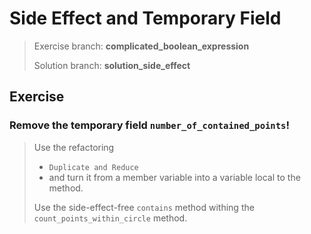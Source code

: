 # Side Effect and Temporary Field
> Exercise branch: **complicated_boolean_expression**
>
> Solution branch: **solution_side_effect**

## Exercise

### Remove the temporary field ```number_of_contained_points```!

> Use the refactoring 
> - ```Duplicate and Reduce``` 
> - and turn it from a member variable into a variable local to the method.
> 
> Use the side-effect-free ```contains``` method withing the ```count_points_within_circle``` method.
